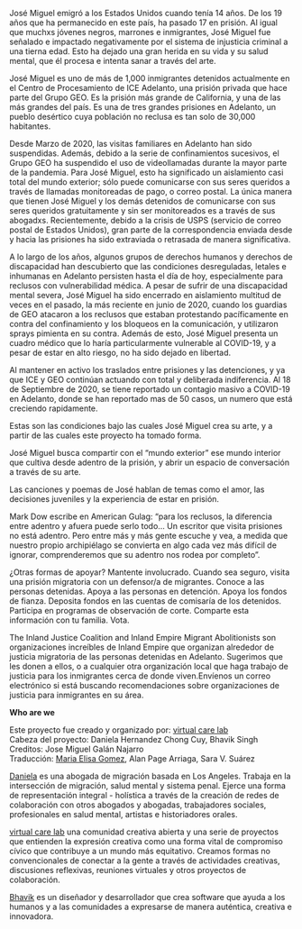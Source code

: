 José Miguel emigró a los Estados Unidos cuando tenía 14 años. De los 19 años que ha permanecido en este país, ha pasado 17 en prisión. Al igual que muchxs jóvenes negros, marrones e inmigrantes, José Miguel fue señalado e impactado negativamente por el sistema de injusticia criminal a una tierna edad. Esto ha dejado una gran herida en su vida y su salud mental, que él procesa e intenta sanar a través del arte.

José Miguel es uno de más de 1,000 inmigrantes detenidos actualmente en el Centro de Procesamiento de ICE Adelanto, una prisión privada que hace parte del Grupo GEO. Es la prisión más grande de California, y una de las más grandes del país. Es una de tres grandes prisiones en Adelanto, un pueblo desértico cuya población no reclusa es tan solo de 30,000 habitantes.

Desde Marzo de 2020, las visitas familiares en Adelanto han sido suspendidas. Además, debido a la serie de confinamientos sucesivos, el Grupo GEO ha suspendido el uso de videollamadas durante la mayor parte de la pandemia. Para José Miguel, esto ha significado un aislamiento casi total del mundo exterior; sólo puede comunicarse con sus seres queridos a través de llamadas monitoreadas de pago, o correo postal. La única manera que tienen José Miguel y los demás detenidos de comunicarse con sus seres queridos gratuitamente y sin ser monitoreados es a través de sus abogadxs. Recientemente, debido a la crisis de USPS (servicio de correo postal de Estados Unidos), gran parte de la correspondencia enviada desde y hacia las prisiones ha sido extraviada o retrasada de manera significativa.

A lo largo de los años, algunos grupos de derechos humanos y derechos de discapacidad han descubierto que las condiciones desreguladas, letales e inhumanas en Adelanto persisten hasta el día de hoy, especialmente para reclusos con vulnerabilidad médica. A pesar de sufrir de una discapacidad mental severa, José Miguel ha sido encerrado en aislamiento multitud de veces en el pasado, la más reciente en junio de 2020, cuando los guardias de GEO atacaron a los reclusos que estaban protestando pacíficamente en contra del confinamiento y los bloqueos en la comunicación, y utilizaron sprays pimienta en su contra. Además de esto, José Miguel presenta un cuadro médico que lo haría particularmente vulnerable al COVID-19, y a pesar de estar en alto riesgo, no ha sido dejado en libertad.

Al mantener en activo los traslados entre prisiones y las detenciones, y ya que ICE y GEO continúan actuando con total y deliberada indiferencia. Al 18 de Septiembre de 2020, se tiene reportado un contagio masivo a COVID-19 en Adelanto, donde se han reportado mas de 50 casos, un numero que está creciendo rapidamente.

Estas son las condiciones bajo las cuales José Miguel crea su arte, y a partir de las cuales este proyecto ha tomado forma.

José Miguel busca compartir con el “mundo exterior” ese mundo interior que cultiva desde adentro de la prisión, y abrir un espacio de conversación a través de su arte.

Las canciones y poemas de José hablan de temas como el amor, las decisiones juveniles y la experiencia de estar en prisión.

Mark Dow escribe en American Gulag: “para los reclusos, la diferencia entre adentro y afuera puede serlo todo… Un escritor que visita prisiones no está adentro. Pero entre más y más gente escuche y vea, a medida que nuestro propio archipiélago se convierta en algo cada vez más difícil de ignorar, comprenderemos que su adentro nos rodea por completo”.

¿Otras formas de apoyar? Mantente involucrado. Cuando sea seguro, visita una prisión migratoria con un defensor/a de migrantes. Conoce a las personas detenidas. Apoya a las personas en detención. Apoya los fondos de fianza. Deposita fondos en las cuentas de comisaría de los detenidos. Participa en programas de observación de corte. Comparte esta información con tu familia. Vota.

The Inland Justice Coalition and Inland Empire Migrant Abolitionists son organizaciones increíbles de Inland Empire que organizan alrededor de justicia migratoria de las personas detenidas en Adelanto. Sugerimos que les donen a ellos, o a cualquier otra organización local que haga trabajo de justicia para los inmigrantes cerca de donde viven.Envíenos un correo electrónico si está buscando recomendaciones sobre organizaciones de justicia para inmigrantes en su área.

**Who are we**

Este proyecto fue creado y organizado por: [virtual care lab](https://virtualcarelab.com/about)  
Cabeza del proyecto: Daniela Hernandez Chong Cuy, Bhavik Singh  
Creditos: Jose Miguel Galán Najarro  
Traducción: [Maria Elisa Gomez](https://www.instagram.com/mariaelisaaa___/), Alan Page Arriaga, Sara V. Suárez

[Daniela](https://lawoffice-dhchongcuy.com/) es una abogada de migración basada en Los Angeles. Trabaja en la intersección de migración, salud mental y sistema penal. Ejerce una forma de representación integral - holística a través de la creación de redes de colaboración con otros abogados y abogadas, trabajadores sociales, profesionales en salud mental, artistas e historiadores orales.

[virtual care lab](https://virtualcarelab.com/about) una comunidad creativa abierta y una serie de proyectos que entienden la expresión creativa como una forma vital de compromiso cívico que contribuye a un mundo más equitativo. Creamos formas no convencionales de conectar a la gente a través de actividades creativas, discusiones reflexivas, reuniones virtuales y otros proyectos de colaboración.

[Bhavik](http://bhaviksingh.com) es un diseñador y desarrollador que crea software que ayuda a los humanos y a las comunidades a expresarse de manera auténtica, creativa e innovadora.
